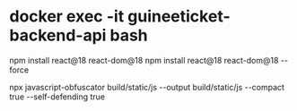 
# docker exec -it guineeticket-backend-api  bash

npm install react@18 react-dom@18
npm install react@18 react-dom@18 --force

npx javascript-obfuscator build/static/js --output build/static/js --compact true --self-defending true

